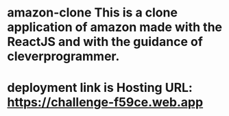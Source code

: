 # amazon-clone This is a clone application of amazon made with the ReactJS and with the guidance of cleverprogrammer.
# deployment link is Hosting URL: https://challenge-f59ce.web.app
